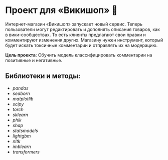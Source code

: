 # Проект для «Викишоп» 📑
Интернет-магазин «Викишоп» запускает новый сервис. Теперь пользователи могут редактировать и дополнять описания товаров, как в вики-сообществах. То есть клиенты предлагают свои правки и комментируют изменения других. Магазину нужен инструмент, который будет искать токсичные комментарии и отправлять их на модерацию.

**Цель проекта**: Обучить модель классифицировать комментарии на позитивные и негативные.

## Библиотеки и методы:

- *pandas*
- *seaborn*
- *matplotlib*
- *scipy*
- *torch*
- *sklearn*
- *phik*
- *shap*
- *statsmodels*
- *lightgbm*
- *nltk*
- *imblearn*
- *transformers*

